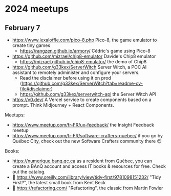 # 2024 meetups

## February 7

- https://www.lexaloffle.com/pico-8.php Pico-8, the game emulator to create tiny games
  - https://rangzen.github.io/armory/ Cédric's game using Pico-8
- https://github.com/mizrael/chip8-emulator Davide's Chip8 emulator
  - https://mizrael.github.io/chip8-emulator/ the demo of Chip8
- https://github.com/g33kex/ServerWitch Server Witch, a POC AI assistant to remotely administer and configure your servers.
  - Read the disclaimer before using it on prod (https://github.com/g33kex/ServerWitch?tab=readme-ov-file#disclaimer)
  - https://github.com/g33kex/serverwitch-api the Server Witch API
- https://v0.dev/ A Vercel service to create components based on a prompt. Think Midjourney + React Components.

Meetups:
- https://www.meetup.com/fr-FR/ux-feedback/ the Insight Feedback meetup
- https://www.meetup.com/fr-FR/software-crafters-quebec/ if you go by Québec City, check out the new Software Crafters community there 😉

Books:
- https://numerique.banq.qc.ca as a resident from Québec, you can create a BAnQ account and access IT books & resources for free. Check out the catalog.
- 📕 https://www.oreilly.com/library/view/tidy-first/9781098151232/ "Tidy First?", the latest small book from Kent Beck
- 📕 https://refactoring.com/ "Refactoring", the classic from Martin Fowler
